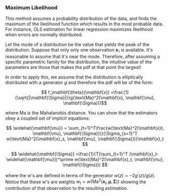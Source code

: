 
### Maximum Likelihood

This method assumes a probability distribution of the data, and finds the maximum of the likelihood function which results in the most 
probable data. For instance, OLS estimation for linear regression maximizes likelihood when errors are normally distributed.

Let the mode of a distribution be the value that yields the peak of the distribution. Suppose that only only one observation $\mathbf{x}_1$ is available. It's reasonable to assume that it's near the mode. Therefore, after assuming a specific parametric family for the distribution, the intuitive value of the parameters are those that makes the pdf at that point the largest!

In order to apply this, we assume that the distribution is elliptically distributed with a generator $g$ and therefore the pdf will be of the form:

$$ f_\mathbf{\theta}(\mathbf{x}) =\frac{1}{\sqrt{|\mathbf{\Sigma}|}}g(\text{Ma}^2(\mathbf{x}, \mathbf{\mu}, \mathbf{\Sigma}))$$ 

where Ma is the Mahalanobis distance. You can show that the estimators obey a coupled set of implicit equations:

$$
\widehat{\mathbf{\mu}} = \sum_{t=1}^T\frac{w(\text{Ma}^2(\mathbf{x}t, \mathbf{\mu}, \mathbf{\Sigma}))}{\Sigma_{s=1}^T w(\text{Ma}^2(\mathbf{x}_s, \mathbf{\mu}, \mathbf{\Sigma}))}\mathbf{x}_t
$$

$$
  \widehat{\mathbf{\Sigma}} =\frac{1}{T}\sum_{t=1}^T (\mathbf{x}_t-\widehat{\mathbf{\mu}})^\prime w(\text{Ma}^2(\mathbf{x}_t, \mathbf{\mu}, \mathbf{\Sigma}))
$$

where the w's are defined in terms of the generator $w(z) = -2g^\prime(z)/g(z)$. Notice that these w's are weights $w_t = w(\text{Ma}^2(\mathbf{x}_t, \mathbf{\mu}, \mathbf{\Sigma}))$ showing the contribution of that observation to the resulting estimation.
